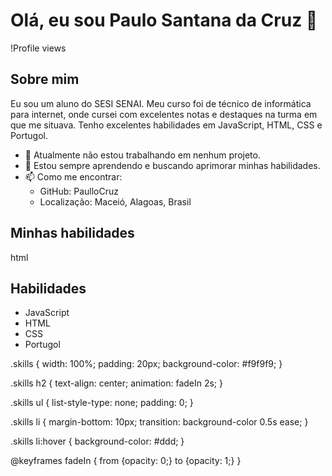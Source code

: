 # Olá, eu sou Paulo Santana da Cruz 👋

!Profile views

## Sobre mim
Eu sou um aluno do SESI SENAI. Meu curso foi de técnico de informática para internet, onde cursei com excelentes notas e destaques na turma em que me situava. Tenho excelentes habilidades em JavaScript, HTML, CSS e Portugol.

- 🔭 Atualmente não estou trabalhando em nenhum projeto.
- 🌱 Estou sempre aprendendo e buscando aprimorar minhas habilidades.
- 📫 Como me encontrar: 
  - GitHub: PaulloCruz
  - Localização: Maceió, Alagoas, Brasil

## Minhas habilidades

html
<div class="skills">
  <h2>Habilidades</h2>
  <ul>
    <li class="skill">JavaScript</li>
    <li class="skill">HTML</li>
    <li class="skill">CSS</li>
    <li class="skill">Portugol</li>
  </ul>
</div>
.skills {
  width: 100%;
  padding: 20px;
  background-color: #f9f9f9;
}

.skills h2 {
  text-align: center;
  animation: fadeIn 2s;
}

.skills ul {
  list-style-type: none;
  padding: 0;
}

.skills li {
  margin-bottom: 10px;
  transition: background-color 0.5s ease;
}

.skills li:hover {
  background-color: #ddd;
}

@keyframes fadeIn {
  from {opacity: 0;}
  to {opacity: 1;}
}

